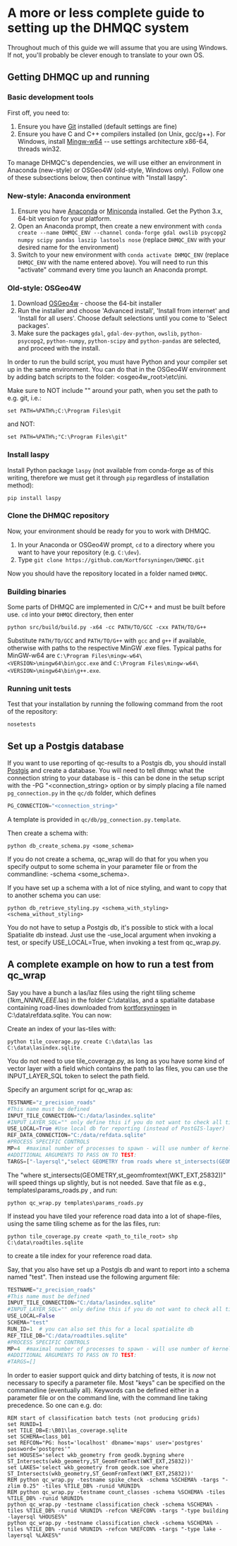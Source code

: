 # A more or less complete guide to setting up the DHMQC system #

Throughout much of this guide we will assume that you are using Windows. If not, you'll probably be clever enough to translate to your own OS.

## Getting DHMQC up and running ##
### Basic development tools ###
First off, you need to:
1. Ensure you have [Git](https://git-scm.com/downloads) installed (default settings are fine)
2. Ensure you have C and C++ compilers installed (on Unix, gcc/g++). For Windows, install [Mingw-w64](http://mingw-w64.org/doku.php/download) -- use settings architecture x86-64, threads win32.

To manage DHMQC's dependencies, we will use either an environment in Anaconda (new-style) or OSGeo4W (old-style, Windows only). Follow one of these subsections below, then continue with "Install laspy".

### New-style: Anaconda environment ###
1. Ensure you have [Anaconda](https://www.anaconda.com/distribution/) or [Miniconda](https://docs.conda.io/en/latest/miniconda.html) installed. Get the Python 3.x, 64-bit version for your platform.
2. Open an Anaconda prompt, then create a new environment with `conda create --name DHMQC_ENV --channel conda-forge gdal owslib psycopg2 numpy scipy pandas laszip lastools nose` (replace `DHMQC_ENV` with your desired name for the environment)
3. Switch to your new environment with `conda activate DHMQC_ENV` (replace `DHMQC_ENV` with the name entered above). You will need to run this "activate" command every time you launch an Anaconda prompt.

### Old-style: OSGeo4W ###
1. Download [OSGeo4w](http://trac.osgeo.org/osgeo4w/) - choose the 64-bit installer
2. Run the installer and choose 'Advanced install', 'Install from internet' and 'Install for all users'. Choose default selections until you come to 'Select packages'.
3. Make sure the packages `gdal`, `gdal-dev-python`, `owslib`, `python-psycopg2`, `python-numpy`, `python-scipy` and `python-pandas` are selected, and proceed with the install.

In order to run the build script, you must have Python and your compiler set up in the same environment. You can do that in the OSGeo4W environment by adding batch scripts to the folder: <osgeo4w_root>\etc\ini.

Make sure to NOT include "" around your path, when you set the path to e.g. git, i.e.:
```dos
set PATH=%PATH%;C:\Program Files\git
```

and NOT:
```dos
set PATH=%PATH%;"C:\Program Files\git"
```

### Install laspy ###
Install Python package `laspy` (not available from conda-forge as of this writing, therefore we must get it through `pip` regardless of installation method):
```dos
pip install laspy
```

### Clone the DHMQC repository ###
Now, your environment should be ready for you to work with DHMQC.
1. In your Anaconda or OSGeo4W prompt, `cd` to a directory where you want to have your repository (e.g. `C:\dev`).
2. Type `git clone https://github.com/Kortforsyningen/DHMQC.git`

Now you should have the repository located in a folder named `DHMQC`.

### Building binaries ###
Some parts of DHMQC are implemented in C/C++ and must be built before use. `cd` into your `DHMQC` directory, then enter
```dos
python src/build/build.py -x64 -cc PATH/TO/GCC -cxx PATH/TO/G++
```
Substitute `PATH/TO/GCC` and `PATH/TO/G++` with `gcc` and `g++` if available, otherwise with paths to the respective MinGW .exe files. Typical paths for MinGW-w64 are `C:\Program Files\mingw-w64\<VERSION>\mingw64\bin\gcc.exe` and `C:\Program Files\mingw-w64\<VERSION>\mingw64\bin\g++.exe`.

### Running unit tests ###
Test that your installation by running the following command from the root of the repository:

```dos
nosetests
```


## Set up a Postgis database ##


If you want to use reporting of qc-results to a Postgis db, you should install [Postgis](http://postgis.net/install/) and create a database. You will need to tell dhmqc what the connection string to your database is - this can be done in the setup script with the -PG "<connection_string> option or by simply placing a file named `pg_connection.py` in the `qc/db` folder, which defines 


```python
PG_CONNECTION="<connection_string>"
```

A template is provided in `qc/db/pg_connection.py.template`.

Then create a schema with:


```dos
python db_create_schema.py <some_schema>
```
If you do not create a schema, qc_wrap will do that for you when you specify output to some schema in your parameter file or from the commandline: -schema <some_schema>.

If you have set up a schema with a lot of nice styling, and want to copy that to another schema you can use:


```dos
python db_retrieve_styling.py <schema_with_styling> <schema_without_styling>
```

You do not have to setup a Postgis db, it's possible to stick with a local Spatialite db instead. Just use the -use_local argument when invoking a test, or specify USE_LOCAL=True, when invoking a test from qc_wrap.py.

## A complete example on how to run a test from qc_wrap ##

Say you have a bunch a las/laz files using the right tiling scheme (<prefix>_1km_NNNN_EEE_<postfix>.las) in the folder C:\data\las, and a spatialite database containing road-lines downloaded from [kortforsyningen](http://download.kortforsyningen.dk) in C:\data\refdata.sqlite. You can now:

Create an index of your las-tiles with: 

```dos
python tile_coverage.py create C:\data\las las C:\data\lasindex.sqlite.
```
You do not need to use tile_coverage.py, as long as you have some kind of vector layer with a field which contains the path to las files, you can use the INPUT_LAYER_SQL token to select the path field.

Specify an argument script for qc_wrap as:


```python
TESTNAME="z_precision_roads" 
#This name must be defined
INPUT_TILE_CONNECTION="C:/data/lasindex.sqlite"
#INPUT_LAYER_SQL="" only define this if you do not want to check all tiles.
USE_LOCAL=True #Use local db for reporting (instead of PostGIS-layer) 
REF_DATA_CONNECTION="C:/data/refdata.sqlite"
#PROCESS SPECIFIC CONTROLS
MP=4  #maximal number of processes to spawn - will use number of kernels if not specified.
#ADDITIONAL ARGUMENTS TO PASS ON TO TEST:
TARGS=["-layersql","select GEOMETRY from roads where st_intersects(GEOMETRY,st_geomfromtext(WKT_EXT,25832))"] 
```
The  "where st_intersects(GEOMETRY,st_geomfromtext(WKT_EXT,25832))" will speed things up slightly, but is not needed. Save that file as e.g., templates\params_roads.py , and run:


```dos
python qc_wrap.py templates\params_roads.py
```

If instead you have tiled your reference road data into a lot of shape-files, using the same tiling scheme as for the las files, run:


```dos
python tile_coverage.py create <path_to_tile_root> shp C:\data\roadtiles.sqlite
```
to create a tile index for your reference road data.

Say, that you also have set up a Postgis db and want to report into a schema named "test". Then instead use the following argument file:

```python
TESTNAME="z_precision_roads" 
#This name must be defined
INPUT_TILE_CONNECTION="C:/data/lasindex.sqlite"
#INPUT_LAYER_SQL="" only define this if you do not want to check all tiles or your tile layer is not created with tile_coverage.py
USE_LOCAL=False
SCHEMA="test"
RUN_ID=1  # you can also set this for a local spatialite db
REF_TILE_DB="C:/data/roadtiles.sqlite"
#PROCESS SPECIFIC CONTROLS
MP=4  #maximal number of processes to spawn - will use number of kernels if not specified.
#ADDITIONAL ARGUMENTS TO PASS ON TO TEST:
#TARGS=[]

```

In order to easier support quick and dirty batching of tests, it is *now* not necessary to specify a parameter file. Most "keys" can be specified on the commandline (eventually all). Keywords can be defined either in a parameter file or on the command line, with the command line taking precedence.  So one can e.g. do:


```dos
REM start of classification batch tests (not producing grids)
set RUNID=1
set TILE_DB=E:\B01\las_coverage.sqlite
set SCHEMA=class_b01
set REFCON="PG: host='localhost' dbname='maps' user='postgres' password='postgres'"
set HOUSES='select wkb_geometry from geodk.bygning where ST_Intersects(wkb_geometry,ST_GeomFromText(WKT_EXT,25832))'
set LAKES='select wkb_geometry from geodk.soe where ST_Intersects(wkb_geometry,ST_GeomFromText(WKT_EXT,25832))'
REM python qc_wrap.py -testname spike_check -schema %SCHEMA% -targs "-zlim 0.25" -tiles %TILE_DB% -runid %RUNID%
REM python qc_wrap.py -testname count_classes -schema %SCHEMA% -tiles %TILE_DB% -runid %RUNID%
python qc_wrap.py -testname classification_check -schema %SCHEMA% -tiles %TILE_DB% -runid %RUNID% -refcon %REFCON% -targs "-type building -layersql %HOUSES%"
python qc_wrap.py -testname classification_check -schema %SCHEMA% -tiles %TILE_DB% -runid %RUNID% -refcon %REFCON% -targs "-type lake -layersql %LAKES%"

```
